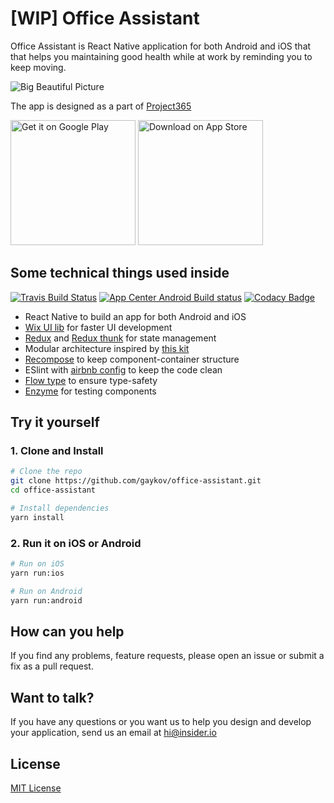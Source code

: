# [WIP] Office Assistant

Office Assistant is React Native application for both Android and iOS that that helps you maintaining good health while at work by reminding you to keep moving.

![Big Beautiful Picture](https://i.imgur.com/KlY7zSL.png)

The app is designed as a part of [Project365](https://project365.design/2018/03/11/day-70-office-assistant-health-reminder-app/)

<a target="_blank" href='#'><img width="200" alt='Get it on Google Play' src='https://play.google.com/intl/en_us/badges/images/generic/en_badge_web_generic.png'/></a>
<a target="_blank" href='#'><img width="200" alt='Download on App Store' src='https://i.imgur.com/7IxtMV0.png'/></a>

## Some technical things used inside
[![Travis Build Status](https://travis-ci.org/insiderdev/office-assistant.svg?branch=master)](https://travis-ci.org/insiderdev/office-assistant)
[![App Center Android Build status](https://build.appcenter.ms/v0.1/apps/1384ce65-b1fc-462f-a599-eed3746f14fa/branches/master/badge)](https://appcenter.ms)
[![Codacy Badge](https://api.codacy.com/project/badge/Grade/4d9a1957e6bd43138cf514a6ae4174d0)](https://www.codacy.com/app/sdgaykov/office-assistant?utm_source=github.com&amp;utm_medium=referral&amp;utm_content=insiderdev/office-assistant&amp;utm_campaign=Badge_Grade)

- React Native to build an app for both Android and iOS
- [Wix UI lib](https://github.com/wix/react-native-ui-lib) for faster UI development
- [Redux](https://redux.js.org/) and [Redux thunk](https://github.com/reduxjs/redux-thunk) for state management
- Modular architecture inspired by [this kit](https://github.com/futurice/pepperoni-app-kit)
- [Recompose](https://github.com/acdlite/recompose) to keep component-container structure
- ESlint with [airbnb config](https://github.com/airbnb/javascript) to keep the code clean
- [Flow type](https://flow.org/) to ensure type-safety
- [Enzyme](https://airbnb.io/enzyme/docs/guides/react-native.html) for testing components

## Try it yourself

### 1. Clone and Install
```bash
# Clone the repo
git clone https://github.com/gaykov/office-assistant.git
cd office-assistant

# Install dependencies
yarn install
```

### 2. Run it on iOS or Android
```bash
# Run on iOS
yarn run:ios

# Run on Android
yarn run:android
```

## How can you help
If you find any problems, feature requests, please open an issue or submit a fix as a pull request.

## Want to talk?
If you have any questions or you want us to help you design and develop your application, send us an email at [hi@insider.io](mailto:hi@insider.io)

## License

[MIT License](LICENSE)
